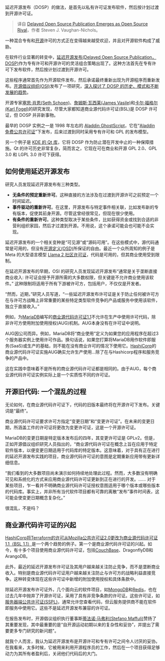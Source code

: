 <!--
title: 延迟开源或成开源新对手
cover: https://cdn.thenewstack.io/media/2024/01/b5f6645f-open-source-license-2-1024x576.jpg
-->

延迟开源发布（DOSP）的做法，是首先以私有许可证发布软件，然后按计划过渡到开源许可证。

> 译自 [Delayed Open Source Publication Emerges as Open Source Rival](https://thenewstack.io/delayed-open-source-publication-emerges-as-open-source-rival/)，作者 Steven J. Vaughan-Nichols。

一种混合专有和[开源](https://thenewstack.io/open-source/)许可的方式正在变得越来越受欢迎，并且对开源软件构成了威胁。

在软件行业显著的转变中，[延迟开源发布(Delayed Open Source Publication，DOSP)](https://opensource.org/delayed-open-source-publication/)作为专有许可和开源许可的灵活组合策略出现了。这种方法首先在专有许可下发布软件，然后按计划过渡到开源许可。

这些程序通常首先作为开源软件发布，然后承诺最终重新出现为开源程序而重新发布。[开源倡议组织(OSI)](https://opensource.org/)发布了一项研究，[深入探讨了 DOSP 的历史、模式和不断发展的趋势](https://blog.opensource.org/a-historic-view-of-the-practice-to-delay-releasing-open-source-software-osis-report/)。

开源专家[塞思·肖恩(Seth Schoen)](https://sethschoen.com/)、[詹姆斯·瓦西莱(James Vasile)](https://www.linkedin.com/in/jamesvasile/)和[卡尔·福格尔(Karl Fogel)](https://github.com/kfogel)的研究发现，尽管大家都知道商业源代码许可证(BSL)是 DOSP 许可证，但 DOSP 并非新事物。

最早的 DOSP 实例之一是 1998 年左右的 [Aladdin GhostScript](https://web.mit.edu/ghostscript/www/index.html)，它在“[Aladdin 免费公共许可证](https://spdx.org/licenses/Aladdin.html)”下发布，后来过渡到同时采用专有许可和 GPL 的发布模型。

另一个例子是 [KDE 的 Qt 库](https://www.qt.io/faq/tag/qt-open-source-licensing)，它将 DOSP 作为防止潜在开发中止的一种保障措施。Qt 的许可历史非常复杂，简而言之，它现在可在商业和开源 GPL 2.0、GPL 3.0 和 LGPL 3.0 许可下获得。

## 如何使用延迟开源发布

研究人员发现延迟开源发布有三种类型。

- **无条件的预定重新许可**。这种直接的方法涉及在过渡到开源许可之前预定一个时间延迟。
- **事件驱动的重新许可**。在这里，开源发布与特定事件相关联，比如发布新的专有版本，促使其前身开源。尽管这曾经很常见，但现在很少使用。
- **有条件的重新许可**。这种类型取决于某些条件，比如获得资金或找到合适的非营利组织家园，然后才过渡到开源。不用说，这个承诺可能会也可能不会实现。

延迟开源发布的一个相关变种是“可见源”或“源码可用”。在这些模式中，源代码通常是可用的，但没有[开源定义(OSD)](https://opensource.org/osd/)所保证的自由。最近一个众所周知的例子是 Meta 的大型语言模型 [Llama 2 社区许可证](https://ai.meta.com/llama/license/)，代码是可用的，但其商业使用受到限制。

在延迟开源发布的早期，OSI 的研究人员发现延迟开源发布“通常是关于垄断直接商业收入: 许可证会授予开源所需的大多数权限，但关键是不允许商业使用该软件。” 这种限制将适用于所有下游被许可方，包括用户，不仅仅是开发者。

“然而，近期，”研究人员写道，“一些延迟开源发布许可证是关于防止任何被许可方在与许可方战略上非常重要的某些特定类型软件竞争的产品或服务中使用该软件，独立于直接收入。”

例如，为[MariaDB](https://mariadb.org/)编写的[商业源代码许可证1.1](https://mariadb.com/bsl11/)不允许在生产中使用许可代码，除非许可方使用附加使用授权(AUG)机制。AUG本身没有在许可证中说明。

AUG因公司而异。例如，MariaDB将“商业使用”定义为如果您的应用程序在超过3个服务器实例上使用许可作品。换句话说，如果您打算将MariaDB用作软件即服务(SaaS)或生产的基础，则不能在没有商业许可的情况下使用它。[HashiCorp](https://www.hashicorp.com/?utm_content=inline-mention)的商业源代码许可证实施AUG确实允许生产使用...除了在与Hashicorp程序和服务竞争的产品中。

这在实践中意味着不是所有的商业源代码许可证都是相同的。由于AUG，每个商业源代码许可证实例实际上是一个实质性不同的许可证。

## 开源旧代码: 一个混乱的过程

无论如何，在商业源代码许可证下，代码的旧版本最终将在开源许可下发布。关键词是“最终”。

商业源代码许可证要求许可方指定“变更日期”和“变更许可证”。在未来的变更日期，所涵盖工件的许可证将更改为变更许可证，这是一个开源许可证。

MariaDB的变更日期是特定版本发布后的四年，其变更许可证是 GPLv2。但是，正如开源倡议组织研究人员指出的，“商业源代码许可证在概念上旨在应用于特定软件版本，以便变更日期适用于代码库的特定版本。这意味着，对于具有正在进行的延迟开源发布实践的项目，商业源代码许可证的意图是定期重新应用带有更新详细信息。

“我们看到的大多数项目尚未演示如何持续地处理此过程。然而，大多数没有明确可见和系统化的方式来应用商业源代码许可证更新到正在进行的开发。...... 对于某些项目，乍一看并不明确商业源代码许可证授权意图适用于哪个版本或哪些版本的代码库。事实上，并非所有当代软件项目都有可靠的离散“发布”事件时间表，这可能会使变更日期概念复杂化。”

很混乱，不是吗？

## 商业源代码许可证的兴起

[HashiCorp将Terraform的许可从Mozilla公共许可证2.0更改为商业源代码许可证1.1（BSL 1.1）](https://thenewstack.io/hashicorp-abandons-open-source-for-business-source-license/)是一个两个趋势的例子。第一个是商业源代码许可证的兴起。如今，有十多个项目使用商业源代码许可证，包括[CouchBase](https://www.couchbase.com/products/capella?utm_content=inline-mention)、DragonflyDB和ArangoDB。

此外，最近的延迟开源发布许可证及其用户越来越关注防止竞争，而不是垄断商业收入。特别是商业源代码许可证用户越来越关注防止与许可方的战略利益直接竞争。这种转变体现在这些许可证中新增的附加使用授权和具体条款中。

除延迟开源发布许可证外，几个面向云的软件项目，如[MongoDB](https://www.mongodb.com/)和[Redis](https://redis.com/?utm_content=inline-mention)，也在过去几年中抛弃了开源许可证，采用了具有非竞争条款的许可证。这些许可证，如[服务器端公共许可证(SSPL)](https://www.mongodb.com/licensing/server-side-public-license)，通常允许您查看代码，但云服务提供商不能在软件即服务中使用它。这些不是延迟开源发布兼容的许可证。

在报告发布时，开源倡议组织执行董事斯[蒂法诺·马弗利(Stefano Maffuli)](https://www.linkedin.com/in/maffulli/)赞扬了其重要发现，其中最重要的是“自开源运动初期以来的复杂性和妥协”，并提出了需要更多专门研究的新问题"。

就我个人而言，我认为延迟开源发布是开源许可和专有许可之间令人讨厌的妥协。在我看来，太多时候，它被用来利用开源程序员的工作，然后在一个项目获得足够动力为其所有者盈利后，关闭他们代码后的大门。
